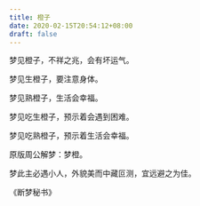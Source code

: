 ```yaml
---
title: 橙子
date: 2020-02-15T20:54:12+08:00
draft: false
---
```


梦见橙子，不祥之兆，会有坏运气。

梦见生橙子，要注意身体。

梦见熟橙子，生活会幸福。

梦见吃生橙子，预示着会遇到困难。

梦见吃熟橙子，预示着生活会幸福。

原版周公解梦：梦橙。

梦此主必遇小人，外貌美而中藏叵测，宜远避之为佳。

《断梦秘书》